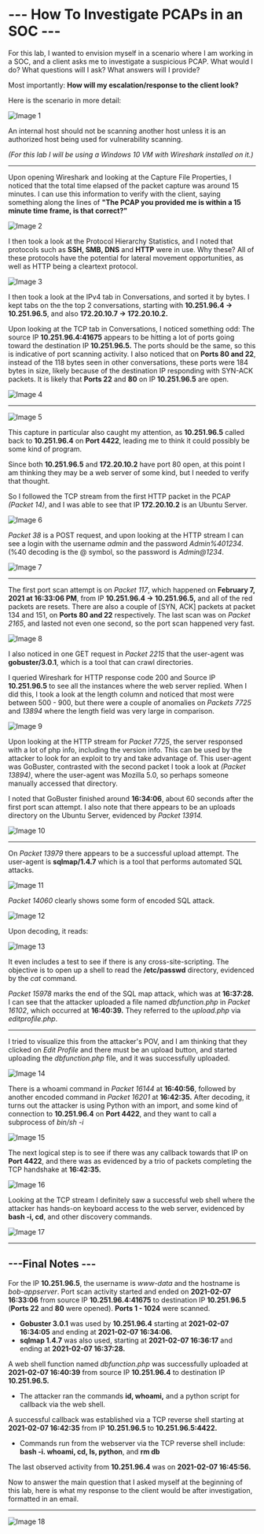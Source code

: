 # --- How To Investigate PCAPs in an SOC ---
For this lab, I wanted to envision myself in a scenario where I am working in a SOC, and a client asks me to investigate a 
suspicious PCAP. What would I do? What questions will I ask? What answers will I provide?

Most importantly: **How will my escalation/response to the client look?**

Here is the scenario in more detail: 

![Image 1](https://github.com/quadicyber/PCAP-Investigation/assets/104177919/3980b285-60ee-48cc-ac04-464be7996caa)

An internal host should not be scanning another host unless it is an authorized host being used for vulnerability scanning.

*(For this lab I will be using a Windows 10 VM with Wireshark installed on it.)*

--- 
Upon opening Wireshark and looking at the Capture File Properties, I noticed that the total time elapsed of the packet capture 
was around 15 minutes. I can use this information to verify with the client, saying something along the lines of **"The PCAP
you provided me is within a 15 minute time frame, is that correct?"** 

![Image 2](https://github.com/quadicyber/PCAP-Investigation/assets/104177919/4f27e34c-2d19-4ede-a1d5-027405453f5a)

I then took a look at the Protocol Hierarchy Statistics, and I noted that protocols such as **SSH, SMB, DNS** and **HTTP** were in use. Why these?
All of these protocols have the potential for lateral movement opportunities, as well as HTTP being a cleartext protocol.

![Image 3](https://github.com/quadicyber/PCAP-Investigation/assets/104177919/c37bcff7-bd74-419e-8c66-fe47c4a9e7d1)

I then took a look at the IPv4 tab in Conversations, and sorted it by bytes. I kept tabs on the the top 2 conversations, 
starting with **10.251.96.4 -> 10.251.96.5**, and also **172.20.10.7 -> 172.20.10.2.** 

Upon looking at the TCP tab in Conversations, I noticed something odd: The source IP **10.251.96.4:41675** appears to be hitting 
a lot of ports going toward the destination IP **10.251.96.5.** The ports should be the same, so this is indicative of port
scanning activity. I also noticed that on **Ports 80 and 22**, instead of the 118 bytes seen in other conversations, these ports
were 184 bytes in size, likely because of the destination IP responding with SYN-ACK packets. It is likely that **Ports 22** and
**80** on IP **10.251.96.5** are open. 

![Image 4](https://github.com/quadicyber/PCAP-Investigation/assets/104177919/6ffea590-89a9-436f-947a-d133dcbf2226)


--- 

![Image 5](https://github.com/quadicyber/PCAP-Investigation/assets/104177919/3c5972e0-1f42-4cfd-bc69-1a10b6e1515c)


This capture in particular also caught my attention, as **10.251.96.5** called back to **10.251.96.4** on **Port 4422**, leading me to 
think it could possibly be some kind of program.

Since both **10.251.96.5** and **172.20.10.2** have port 80 open, at this point I am thinking they may be a web server of some kind,
but I needed to verify that thought.

So I followed the TCP stream from the first HTTP packet in the PCAP *(Packet 14)*, and I was able to see that IP **172.20.10.2** is 
an Ubuntu Server.

![Image 6](https://github.com/quadicyber/PCAP-Investigation/assets/104177919/3cb2e78b-4527-465f-92b5-e39d64fec8d9)


*Packet 38* is a POST request, and upon looking at the HTTP stream I can see a login with the username *admin* and the password
*Admin%401234*. (%40 decoding is the @ symbol, so the password is *Admin@1234*.

![Image 7](https://github.com/quadicyber/PCAP-Investigation/assets/104177919/ec9bfefc-858f-4900-84ea-c4fb02107f37)

--- 

The first port scan attempt is on *Packet 117*, which happened on **February 7, 2021 at 16:33:06 PM**, from IP
**10.251.96.4 -> 10.251.96.5,** and all of the red packets are resets. There are also a couple of [SYN, ACK] packets at packet
134 and 151, on **Ports 80 and 22** respectively. The last scan was on *Packet 2165*, and lasted not even one second, so the port
scan happened very fast.

![Image 8](https://github.com/quadicyber/PCAP-Investigation/assets/104177919/354de360-a8fd-437e-8352-020606f62c8b)

I also noticed in one GET request in *Packet 2215* that the user-agent was **gobuster/3.0.1**, which is a tool that can 
crawl directories.

I queried Wireshark for HTTP response code 200 and Source IP **10.251.96.5** to see all the instances where the web server 
replied. When I did this, I took a look at the length column and noticed that most were between
500 - 900, but there were a couple of anomalies on *Packets 7725* and *13894* where the length field was very large in 
comparison.

![Image 9](https://github.com/quadicyber/PCAP-Investigation/assets/104177919/d1960dc1-9f06-47ea-92ef-6da99b554f49)
  
Upon looking at the HTTP stream for *Packet 7725*, the server responsed with a lot of php info, including the version info. This can be used
by the attacker to look for an exploit to try and take advantage of. This user-agent was GoBuster, contrasted with the second
packet I took a look at *(Packet 13894)*, where the user-agent was Mozilla 5.0, so perhaps someone manually accessed that 
directory.

I noted that GoBuster finished around **16:34:06**, about 60 seconds after the first port scan attempt. I also note that there
appears to be an uploads directory on the Ubuntu Server, evidenced by *Packet 13914.* 

![Image 10](https://github.com/quadicyber/PCAP-Investigation/assets/104177919/b3fa52d4-a5b4-4ac7-a13c-698d2847b3da)

---

On *Packet 13979* there appears to be a successful upload attempt. The user-agent is **sqlmap/1.4.7** which is a tool that 
performs automated SQL attacks. 

![Image 11](https://github.com/quadicyber/PCAP-Investigation/assets/104177919/1b45d6ad-9f96-4629-b289-e08c22b3be2b)

*Packet 14060* clearly shows some form of encoded SQL attack. 

![Image 12](https://github.com/quadicyber/PCAP-Investigation/assets/104177919/0c903e54-885b-41fa-a1dc-4d4ac54d249d)
 
Upon decoding, it reads: 

![Image 13](https://github.com/quadicyber/PCAP-Investigation/assets/104177919/7265e4e2-bff0-413e-8119-193f76f2435e)


It even includes a test to see if there is any cross-site-scripting. The objective is to open up a shell to read the
**/etc/passwd** directory, evidenced by the *cat* command.

*Packet 15978* marks the end of the SQL map attack, which was at **16:37:28.** I can see that the attacker uploaded a file named
*dbfunction.php* in *Packet 16102*, which occurred at **16:40:39.** They referred to the *upload.php* via *editprofile.php*. 

---

I tried to visualize this from the attacker's POV, and I am thinking that they clicked on *Edit Profile* and there must be
an upload button, and started uploading the *dbfunction.php* file, and it was successfully uploaded. 

![Image 14](https://github.com/quadicyber/PCAP-Investigation/assets/104177919/0a2a75ea-5513-4f3c-bee7-2584224f2f4f)


There is a whoami command in *Packet 16144* at **16:40:56**, followed by another encoded command in *Packet 16201* at **16:42:35.** 
After decoding, it turns out the attacker is using Python with an import, and some kind of connection to **10.251.96.4** on **Port 
4422**, and they want to call a subprocess of *bin/sh -i* 

![Image 15](https://github.com/quadicyber/PCAP-Investigation/assets/104177919/693e3320-f5cf-4d82-a518-7cd7df1a2a1b)

The next logical step is to see if there was any callback towards that IP on **Port 4422**, and there was as evidenced by a trio
of packets completing the TCP handshake at **16:42:35.**

![Image 16](https://github.com/quadicyber/PCAP-Investigation/assets/104177919/6a315ef1-f0d9-4eaa-86f4-6f7900136d61)

Looking at the TCP stream I definitely saw a successful web shell where the attacker has hands-on keyboard access to the web
server, evidenced by **bash -i, cd**, and other discovery commands.

![Image 17](https://github.com/quadicyber/PCAP-Investigation/assets/104177919/44d96944-ab17-43d5-94c7-9d2b07a83389)

--- 

## ---Final Notes --- 

For the IP **10.251.96.5**, the username is *www-data* and the hostname is *bob-appserver*.
Port scan activity started and ended on **2021-02-07 16:33:06** from source IP **10.251.96.4:41675** to destination IP 
**10.251.96.5** (**Ports 22** and **80** were opened). **Ports 1 - 1024** were scanned.
- **Gobuster 3.0.1** was used by **10.251.96.4** starting at **2021-02-07 16:34:05** and ending at **2021-02-07 16:34:06.**
- **sqlmap 1.4.7** was also used, starting at **2021-02-07 16:36:17** and ending at **2021-02-07 16:37:28.**

A web shell function named *dbfunction.php* was successfully uploaded at **2021-02-07 16:40:39** from source IP **10.251.96.4** to
destination IP **10.251.96.5.**
- The attacker ran the commands **id, whoami,** and a python script for callback via the web shell. 

A successful callback was established via a TCP reverse shell starting at **2021-02-07 16:42:35** from IP **10.251.96.5** to 
**10.251.96.5:4422.**
- Commands run from the webserver via the TCP reverse shell include: **bash -i. whoami, cd, ls, python**, and **rm db**

The last observed activity from **10.251.96.4** was on **2021-02-07 16:45:56.** 

Now to answer the main question that I asked myself at the beginning of this lab, here is what my response to the client would be
after investigation, formatted in an email.

---

![Image 18](https://github.com/quadicyber/PCAP-Investigation/assets/104177919/cdfe693c-305d-4494-8e36-57d5e63e4142)
